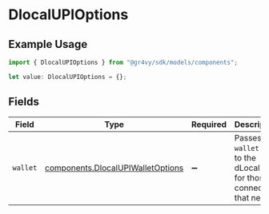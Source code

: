 # DlocalUPIOptions

## Example Usage

```typescript
import { DlocalUPIOptions } from "@gr4vy/sdk/models/components";

let value: DlocalUPIOptions = {};
```

## Fields

| Field                                                                                  | Type                                                                                   | Required                                                                               | Description                                                                            |
| -------------------------------------------------------------------------------------- | -------------------------------------------------------------------------------------- | -------------------------------------------------------------------------------------- | -------------------------------------------------------------------------------------- |
| `wallet`                                                                               | [components.DlocalUPIWalletOptions](../../models/components/dlocalupiwalletoptions.md) | :heavy_minus_sign:                                                                     | Passes `wallet` data to the dLocal API for those connectors that need it.              |